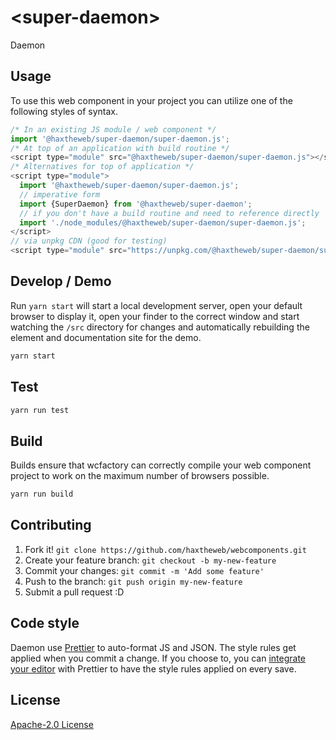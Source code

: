 # &lt;super-daemon&gt;

Daemon
> 

## Usage
To use this web component in your project you can utilize one of the following styles of syntax.

```js
/* In an existing JS module / web component */
import '@haxtheweb/super-daemon/super-daemon.js';
/* At top of an application with build routine */
<script type="module" src="@haxtheweb/super-daemon/super-daemon.js"></script>
/* Alternatives for top of application */
<script type="module">
  import '@haxtheweb/super-daemon/super-daemon.js';
  // imperative form
  import {SuperDaemon} from '@haxtheweb/super-daemon';
  // if you don't have a build routine and need to reference directly
  import './node_modules/@haxtheweb/super-daemon/super-daemon.js';
</script>
// via unpkg CDN (good for testing)
<script type="module" src="https://unpkg.com/@haxtheweb/super-daemon/super-daemon.js"></script>
```

## Develop / Demo
Run `yarn start` will start a local development server, open your default browser to display it, open your finder to the correct window and start watching the `/src` directory for changes and automatically rebuilding the element and documentation site for the demo.
```bash
yarn start
```

## Test

```bash
yarn run test
```

## Build
Builds ensure that wcfactory can correctly compile your web component project to
work on the maximum number of browsers possible.
```bash
yarn run build
```

## Contributing

1. Fork it! `git clone https://github.com/haxtheweb/webcomponents.git`
2. Create your feature branch: `git checkout -b my-new-feature`
3. Commit your changes: `git commit -m 'Add some feature'`
4. Push to the branch: `git push origin my-new-feature`
5. Submit a pull request :D

## Code style

Daemon  use [Prettier][prettier] to auto-format JS and JSON.  The style rules get applied when you commit a change.  If you choose to, you can [integrate your editor][prettier-ed] with Prettier to have the style rules applied on every save.

[prettier]: https://github.com/prettier/prettier/
[prettier-ed]: https://github.com/prettier/prettier/#editor-integration
[polyserve]: https://github.com/Polymer/polyserve
[web-component-tester]: https://github.com/Polymer/web-component-tester

## License
[Apache-2.0 License](http://opensource.org/licenses/Apache-2.0)